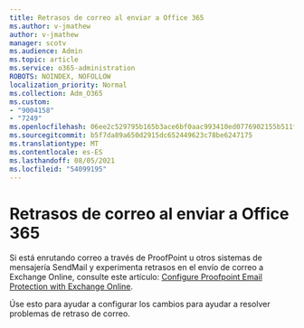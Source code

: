 ```yaml
---
title: Retrasos de correo al enviar a Office 365
ms.author: v-jmathew
author: v-jmathew
manager: scotv
ms.audience: Admin
ms.topic: article
ms.service: o365-administration
ROBOTS: NOINDEX, NOFOLLOW
localization_priority: Normal
ms.collection: Adm_O365
ms.custom:
- "9004158"
- "7249"
ms.openlocfilehash: 06ee2c529795b165b3ace6bf0aac993410ed0776902155b511f920a09d133d84
ms.sourcegitcommit: b5f7da89a650d2915dc652449623c78be6247175
ms.translationtype: MT
ms.contentlocale: es-ES
ms.lasthandoff: 08/05/2021
ms.locfileid: "54099195"
---
```

# <a name="mail-delays-when-sending-to-office-365"></a>Retrasos de correo al enviar a Office 365

Si está enrutando correo a través de ProofPoint u otros sistemas de mensajería SendMail y experimenta retrasos en el envío de correo a Exchange Online, consulte este artículo: [Configure Proofpoint Email Protection with Exchange Online](https://docs.microsoft.com/exchange/troubleshoot/email-delivery/configure-proofpoint-with-exchange).

Úse esto para ayudar a configurar los cambios para ayudar a resolver problemas de retraso de correo.
